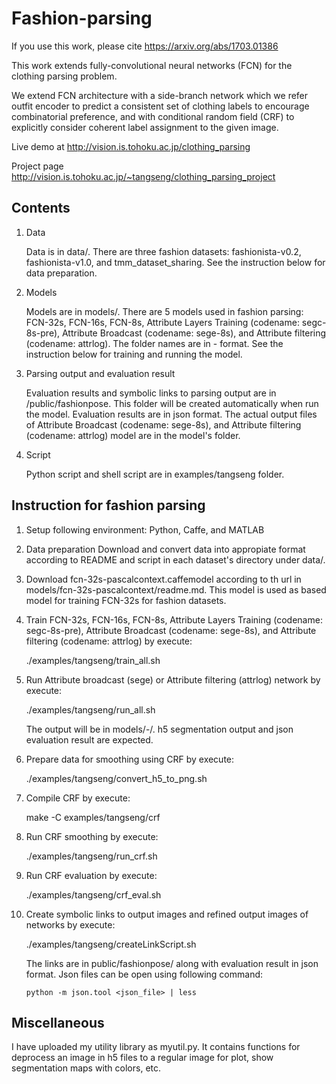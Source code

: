 Fashion-parsing 
===============

If you use this work, please cite https://arxiv.org/abs/1703.01386

This work extends fully-convolutional neural networks (FCN) for the clothing parsing problem.  

We extend FCN architecture with a side-branch network which we refer outfit encoder to predict a consistent set of clothing labels to encourage combinatorial preference, and with conditional random field (CRF) to explicitly consider coherent label assignment to the given image.

Live demo at http://vision.is.tohoku.ac.jp/clothing_parsing

Project page http://vision.is.tohoku.ac.jp/~tangseng/clothing_parsing_project

Contents
--------

1. Data

	Data is in data/. There are three fashion datasets: fashionista-v0.2, fashionista-v1.0, and tmm_dataset_sharing. See the instruction below for data preparation.

2. Models

	Models are in models/. There are 5 models used in fashion parsing: FCN-32s, FCN-16s, FCN-8s, Attribute Layers Training (codename: segc-8s-pre), Attribute Broadcast (codename: sege-8s), and Attribute filtering (codename: attrlog). The folder names are in <modelname>-<dataset> format. See the instruction below for training and running the model.

3. Parsing output and evaluation result

	Evaluation results and symbolic links to parsing output are in /public/fashionpose. This folder will be created automatically when run the model. Evaluation results are in json format. The actual output files of Attribute Broadcast (codename: sege-8s), and Attribute filtering (codename: attrlog) model are in the model's folder.

4. Script

	Python script and shell script are in examples/tangseng folder.

Instruction for fashion parsing
-------------------------------

1. Setup following environment: Python, Caffe, and MATLAB

2. Data preparation
	Download and convert data into appropiate format according to README and script in each dataset's directory under data/.
	
3. Download fcn-32s-pascalcontext.caffemodel according to th url in models/fcn-32s-pascalcontext/readme.md. This model is used as based model for training FCN-32s for fashion datasets.

4. Train FCN-32s, FCN-16s, FCN-8s, Attribute Layers Training (codename: segc-8s-pre), Attribute Broadcast (codename: sege-8s), and Attribute filtering (codename: attrlog) by execute:

	./examples/tangseng/train_all.sh
	
5. Run Attribute broadcast (sege) or Attribute filtering (attrlog) network by execute:

	./examples/tangseng/run_all.sh

	The output will be in models/<modelname>-<dataset>/. h5 segmentation output and json evaluation result are expected.

6. Prepare data for smoothing using CRF by execute:

	./examples/tangseng/convert_h5_to_png.sh

7. Compile CRF by execute:

	make -C examples/tangseng/crf

8. Run CRF smoothing by execute:

	./examples/tangseng/run_crf.sh

9. Run CRF evaluation by execute:

	./examples/tangseng/crf_eval.sh	

10. Create symbolic links to output images and refined output images of networks by execute:

	./examples/tangseng/createLinkScript.sh

	The links are in public/fashionpose/ along with evaluation result in json format. Json files can be open using following command:

		python -m json.tool <json_file> | less

Miscellaneous
-------------------------------
I have uploaded my utility library as myutil.py. It contains functions for deprocess an image in h5 files to a regular image for plot, show segmentation maps with colors, etc. 